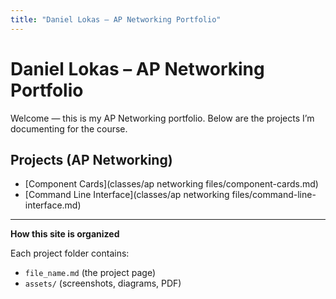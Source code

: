 ```yaml
---
title: "Daniel Lokas – AP Networking Portfolio"
---
```


# Daniel Lokas – AP Networking Portfolio

Welcome — this is my AP Networking portfolio. Below are the projects I’m documenting for the course.

## Projects (AP Networking)
- [Component Cards](classes/ap networking files/component-cards.md)
- [Command Line Interface](classes/ap networking files/command-line-interface.md)

---

**How this site is organized**

Each project folder contains:
- `file_name.md` (the project page)
- `assets/` (screenshots, diagrams, PDF)


